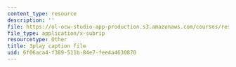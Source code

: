 ```yaml
---
content_type: resource
description: ''
file: https://ol-ocw-studio-app-production.s3.amazonaws.com/courses/res-8-005-vibrations-and-waves-problem-solving-fall-2012/6f06aca4f389511b84e7fee4a4630870_Usm7cWtAbRY.vtt
file_type: application/x-subrip
resourcetype: Other
title: 3play caption file
uid: 6f06aca4-f389-511b-84e7-fee4a4630870
---
```

